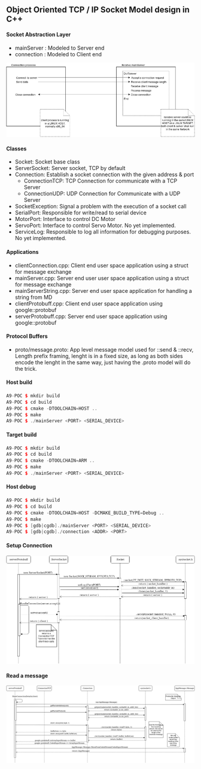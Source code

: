 ## Object Oriented TCP / IP Socket Model design in C++

#### Socket Abstraction Layer

* mainServer : Modeled to Server end
* connection : Modeled to Client end

![Alt text]( doc/img/A9_POC-Page-6.png "Title")


#### Classes

- Socket: Socket base class
- ServerSocket: Server socket, TCP by default
- Connection: Establish a socket connection with the given address & port
	- ConnectionTCP: TCP Connection for communicate with a TCP Server
	- ConnectionUDP: UDP Connection for Communicate with a UDP Server
- SocketException: Signal a problem with the execution of a socket call
- SerialPort: Responsible for write/read to serial device
- MotorPort: Interface to control DC Motor
- ServoPort: Interface to control Servo Motor. No yet implemented.
- ServiceLog: Responsible to log all information for debugging purposes. No yet implemented.

#### Applications
- clientConnection.cpp: Client end user space application using a struct for message exchange
- mainServer.cpp: Server end user user space application using a struct for message exchange
- mainServerString.cpp: Server end user space application for handling a string from MD
- clientProtobuff.cpp: Client end user space application using google::protobuf
- serverProtobuff.cpp: Server end user space application using google::protobuf

#### Protocol Buffers
- proto/message.proto:  App level message model used for ::send & ::recv, Length prefix
framing, lenght is in a fixed size, as long as both sides encode the lenght in the same
way, just having the .proto model will do the trick.


#### Host build

```c++
A9-POC $ mkdir build
A9-POC $ cd build
A9-POC $ cmake -DTOOLCHAIN=HOST ..
A9-POC $ make
A9-POC $ ./mainServer <PORT> <SERIAL_DEVICE>
```

#### Target build
```c++
A9-POC $ mkdir build
A9-POC $ cd build
A9-POC $ cmake -DTOOLCHAIN=ARM ..
A9-POC $ make
A9-POC $ ./mainServer <PORT> <SERIAL_DEVICE>
```

#### Host debug
```c++
A9-POC $ mkdir build
A9-POC $ cd build
A9-POC $ cmake -DTOOLCHAIN=HOST -DCMAKE_BUILD_TYPE=Debug ..
A9-POC $ make
A9-POC $ [gdb|cgdb]./mainServer <PORT> <SERIAL_DEVICE>
A9-POC $ [gdb|cgdb]./connection <ADDR> <PORT>
```


#### Setup Connection
![Alt text]( doc/img/Setup_Connection-Page-2.png "Title")


#### Read a message
![Alt text]( doc/img/Setup_Connection-Page-3.png "Title")
